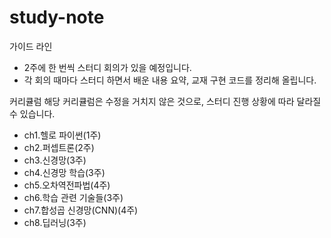 # study-note
가이드 라인
- 2주에 한 번씩 스터디 회의가 있을 예정입니다.
- 각 회의 때마다 스터디 하면서 배운 내용 요약, 교재 구현 코드를 정리해 올립니다.

커리큘럼
해당 커리큘럼은 수정을 거치지 않은 것으로, 스터디 진행 상황에 따라 달라질 수 있습니다.
- ch1.헬로 파이썬(1주)
- ch2.퍼셉트론(2주)
- ch3.신경망(3주)
- ch4.신경망 학습(3주)
- ch5.오차역전파법(4주)
- ch6.학습 관련 기술들(3주)
- ch7.합성곱 신경망(CNN)(4주)
- ch8.딥러닝(3주)
